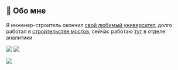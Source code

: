 
## 🚀 Обо мне
Я инженер-строитель окончил
[свой любимый университет](https://www.pgups.ru/struct/transportnoe_stroitelstvo/), долго работал в [строительстве мостов](https://zaovad.ru/), сейчас работаю [тут](https://tis-dialog.ru/) в отделе аналитики





![](https://github.com/grekudze/grekudze/blob/https/github.com/grekudze/README.md/giphy.gif)
![](https://github.com/grekudze/grekudze/blob/https/github.com/grekudze/README.md/giphy.gif)


![ ](https://komarev.com/ghpvc/?username=grekudze&label=Profile%20views&color=0e75b6&style=flat)

